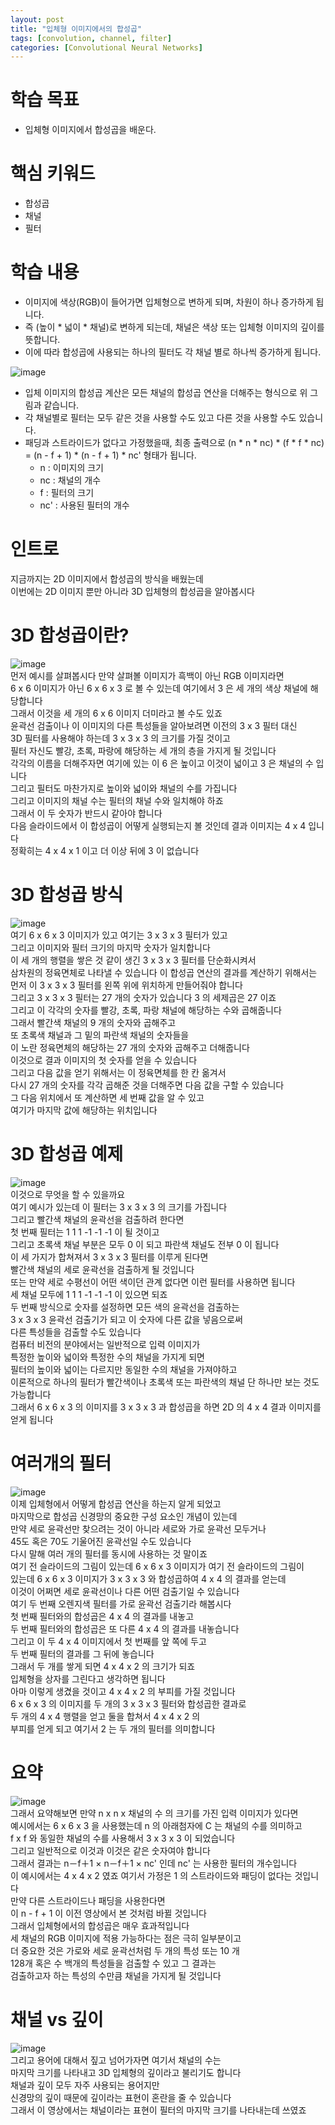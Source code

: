 ```yaml
---
layout: post
title: "입체형 이미지에서의 합성곱"
tags: [convolution, channel, filter]
categories: [Convolutional Neural Networks]
---
```


# 학습 목표
- 입체형 이미지에서 합성곱을 배운다.

# 핵심 키워드
- 합성곱
- 채널
- 필터

# 학습 내용
- 이미지에 색상(RGB)이 들어가면 입체형으로 변하게 되며, 차원이 하나 증가하게 됩니다.
- 즉 (높이 * 넓이 * 채널)로 변하게 되는데, 채널은 색상 또는 입체형 이미지의 깊이를 뜻합니다.
- 이에 따라 합성곱에 사용되는 하나의 필터도 각 채널 별로 하나씩 증가하게 됩니다.

![image](https://user-images.githubusercontent.com/50114210/71371244-dfc91780-25f3-11ea-9945-225a751809e6.png)           

- 입체 이미지의 합성곱 계산은 모든 채널의 합성곱 연산을 더해주는 형식으로 위 그림과 같습니다.
- 각 채널별로 필터는 모두 같은 것을 사용할 수도 있고 다른 것을 사용할 수도 있습니다.
- 패딩과 스트라이드가 없다고 가정했을때, 최종 출력으로 (n * n * nc) * (f * f * nc) = (n - f + 1) * (n - f + 1) * nc' 형태가 됩니다.
  - n : 이미지의 크기
  - nc : 채널의 개수
  - f : 필터의 크기
  - nc' : 사용된 필터의 개수
  
# 인트로
지금까지는 2D 이미지에서 합성곱의 방식을 배웠는데             
이번에는 2D 이미지 뿐만 아니라 3D 입체형의 합성곱을 알아봅시다                                  

# 3D 합성곱이란?
![image](https://user-images.githubusercontent.com/50114210/71371741-8530bb00-25f5-11ea-9270-d334bcf8c761.png)             
먼저 예시를 살펴봅시다 만약 살펴볼 이미지가 흑백이 아닌 RGB 이미지라면                
6 x 6 이미지가 아닌 6 x 6 x 3 로 볼 수 있는데 여기에서 3 은 세 개의 색상 채널에 해당합니다              
그래서 이것을 세 개의 6 x 6 이미지 더미라고 볼 수도 있죠              
윤곽선 검출이나 이 이미지의 다른 특성들을 알아보려면 이전의 3 x 3 필터 대신             
3D 필터를 사용해야 하는데 3 x 3 x 3 의 크기를 가질 것이고              
필터 자신도 빨강, 초록, 파랑에 해당하는 세 개의 층을 가지게 될 것입니다             
각각의 이름을 더해주자면 여기에 있는 이 6 은 높이고 이것이 넓이고 3 은 채널의 수 입니다             
그리고 필터도 마찬가지로 높이와 넓이와 채널의 수를 가집니다            
그리고 이미지의 채널 수는 필터의 채널 수와 일치해야 하죠                    
그래서 이 두 숫자가 반드시 같아야 합니다          
다음 슬라이드에서 이 합성곱이 어떻게 실행되는지 볼 것인데 결과 이미지는 4 x 4 입니다         
정확히는 4 x 4 x 1 이고 더 이상 뒤에 3 이 없습니다              

# 3D 합성곱 방식
![image](https://user-images.githubusercontent.com/50114210/71371784-a85b6a80-25f5-11ea-818d-2348b9b88505.png)              
여기 6 x 6 x 3 이미지가 있고 여기는 3 x 3 x 3 필터가 있고              
그리고 이미지와 필터 크기의 마지막 숫자가 일치합니다              
이 세 개의 행렬을 쌓은 것 같이 생긴 3 x 3 x 3 필터를 단순화시켜서              
삼차원의 정육면체로 나타낼 수 있습니다 이 합성곱 연산의 결과를 계산하기 위해서는               
먼저 이 3 x 3 x 3 필터를 왼쪽 위에 위치하게 만들어줘야 합니다              
그리고 3 x 3 x 3 필터는 27 개의 숫자가 있습니다 3 의 세제곱은 27 이죠              
그리고 이 각각의 숫자를 빨강, 초록, 파랑 채널에 해당하는 수와 곱해줍니다              
그래서 빨간색 채널의 9 개의 숫자와 곱해주고              
또 초록색 채널과 그 밑의 파란색 채널의 숫자들을              
이 노란 정육면체의 해당하는 27 개의 숫자와 곱해주고 더해줍니다              
이것으로 결과 이미지의 첫 숫자를 얻을 수 있습니다                       
그리고 다음 값을 얻기 위해서는 이 정육면체를 한 칸 옮겨서                       
다시 27 개의 숫자를 각각 곱해준 것을 더해주면 다음 값을 구할 수 있습니다                       
그 다음 위치에서 또 계산하면 세 번째 값을 알 수 있고                       
여기가 마지막 값에 해당하는 위치입니다                       

# 3D 합성곱 예제
![image](https://user-images.githubusercontent.com/50114210/71371800-bdd09480-25f5-11ea-8070-11ac7e61fe16.png)              
이것으로 무엇을 할 수 있을까요                       
여기 예시가 있는데 이 필터는 3 x 3 x 3 의 크기를 가집니다                       
그리고 빨간색 채널의 윤곽선을 검출하려 한다면                       
첫 번째 필터는 1 1 1 -1 -1 -1 이 될 것이고                        
그리고 초록색 채널 부분은 모두 0 이 되고 파란색 채널도 전부 0 이 됩니다                       
이 세 가지가 합쳐져서 3 x 3 x 3 필터를 이루게 된다면                       
빨간색 채널의 세로 윤곽선을 검출하게 될 것입니다                       
또는 만약 세로 수평선이 어떤 색이던 관계 없다면 이런 필터를 사용하면 됩니다                       
세 채널 모두에 1 1 1 -1 -1 -1 이 있으면 되죠                       
두 번째 방식으로 숫자를 설정하면 모든 색의 윤곽선을 검출하는                       
3 x 3 x 3 윤곽선 검출기가 되고 이 숫자에 다른 값을 넣음으로써                       
다른 특성들을 검출할 수도 있습니다                       
컴퓨터 비전의 분야에서는 일반적으로 입력 이미지가                       
특정한 높이와 넓이와 특정한 수의 채널을 가지게 되면                       
필터의 높이와 넓이는 다르지만 동일한 수의 채널을 가져야하고                       
이론적으로 하나의 필터가 빨간색이나 초록색 또는 파란색의 채널 단 하나만 보는 것도 가능합니다                       
그래서 6 x 6 x 3 의 이미지를 3 x 3 x 3 과 합성곱을 하면 2D 의 4 x 4 결과 이미지를 얻게 됩니다                       

# 여러개의 필터
![image](https://user-images.githubusercontent.com/50114210/71371827-db056300-25f5-11ea-8c21-fdf0a4ddbce5.png)              
이제 입체형에서 어떻게 합성곱 연산을 하는지 알게 되었고                             
마지막으로 합성곱 신경망의 중요한 구성 요소인 개념이 있는데                             
만약 세로 윤곽선만 찾으려는 것이 아니라 세로와 가로 윤곽선 모두거나                             
45도 혹은 70도 기울어진 윤곽선일 수도 있습니다                             
다시 말해 여러 개의 필터를 동시에 사용하는 것 말이죠                             
여기 전 슬라이드의 그림이 있는데 6 x 6 x 3 이미지가 여기 전 슬라이드의 그림이                             
있는데 6 x 6 x 3 이미지가 3 x 3 x 3 와 합성곱하여 4 x 4 의 결과를 얻는데                             
이것이 어쩌면 세로 윤곽선이나 다른 어떤 검출기일 수 있습니다                             
여기 두 번째 오렌지색 필터를 가로 윤곽선 검출기라 해봅시다                             
첫 번째 필터와의 합성곱은 4 x 4 의 결과를 내놓고                             
두 번째 필터와의 합성곱은 또 다른 4 x 4 의 결과를 내놓습니다                             
그리고 이 두 4 x 4 이미지에서 첫 번째를 앞 쪽에 두고                              
두 번째 필터의 결과를 그 뒤에 놓습니다                             
그래서 두 개를 쌓게 되면 4 x 4 x 2 의 크기가 되죠                             
입체형을 상자를 그린다고 생각하면 됩니다                             
아마 이렇게 생겼을 것이고 4 x 4 x 2 의 부피를 가질 것입니다                             
6 x 6 x 3 의 이미지를 두 개의 3 x 3 x 3 필터와 합성곱한 결과로                             
두 개의 4 x 4 행렬을 얻고 둘을 합쳐서 4 x 4 x 2 의                             
부피를 얻게 되고 여기서 2 는 두 개의 필터를 의미합니다                             

# 요약
![image](https://user-images.githubusercontent.com/50114210/71371845-eeb0c980-25f5-11ea-8100-df08dbfd27e9.png)            
그래서 요약해보면 만약 n x n x 채널의 수 의 크기를 가진 입력 이미지가 있다면                             
예시에서는 6 x 6 x 3 을 사용했는데 n 의 아래첨자에 C 는 채널의 수를 의미하고                             
f x f 와 동일한 채널의 수를 사용해서 3 x 3 x 3 이 되었습니다                             
그리고 일반적으로 이것과 이것은 같은 숫자여야 합니다                             
그래서 결과는 n－f＋1 × n－f＋1 × nc' 인데 nc' 는 사용한 필터의 개수입니다                             
이 예시에서는 4 x 4 x 2 였죠 여기서 가정은 1 의 스트라이드와 패딩이 없다는 것입니다                             
만약 다른 스트라이드나 패딩을 사용한다면                             
이 n - f + 1 이 이전 영상에서 본 것처럼 바뀔 것입니다                             
그래서 입체형에서의 합성곱은 매우 효과적입니다                             
세 채널의 RGB 이미지에 적용 가능하다는 점은 극히 일부분이고                             
더 중요한 것은 가로와 세로 윤곽선처럼 두 개의 특성 또는 10 개                             
128개 혹은 수 백개의 특성들을 검출할 수 있고 그 결과는                             
검출하고자 하는 특성의 수만큼 채널을 가지게 될 것입니다                             
                             
# 채널 vs 깊이
![image](https://user-images.githubusercontent.com/50114210/71371859-012b0300-25f6-11ea-9644-b8a69eb9239f.png)           
그리고 용어에 대해서 짚고 넘어가자면 여기서 채널의 수는            
마지막 크기를 나타내고 3D 입체형의 깊이라고 불리기도 합니다            
채널과 깊이 모두 자주 사용되는 용어지만            
신경망의 깊이 때문에 깊이라는 표현이 혼란을 줄 수 있습니다            
그래서 이 영상에서는 채널이라는 표현이 필터의 마지막 크기를 나타내는데 쓰였죠            
